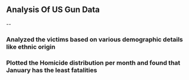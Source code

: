 ## Analysis Of US Gun Data

--

### Analyzed the victims based on various demographic details like ethnic origin


### Plotted the Homicide distribution per month and found that January has the least fatalities
